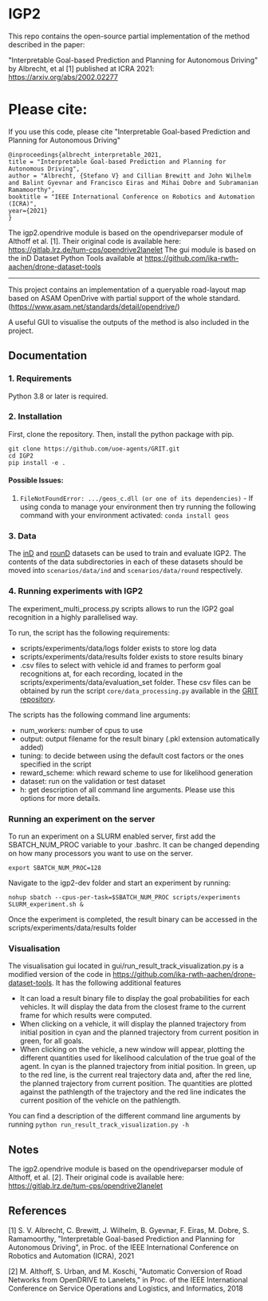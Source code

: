 # IGP2

This repo contains the open-source partial implementation of the method described 
in the paper:

"Interpretable Goal-based Prediction and Planning for Autonomous Driving"
by Albrecht, et al [1] published at ICRA 2021: https://arxiv.org/abs/2002.02277

# Please cite:
If you use this code, please cite
"Interpretable Goal-based Prediction and Planning for Autonomous Driving"
```
@inproceedings{albrecht_interpretable_2021,
title = "Interpretable Goal-based Prediction and Planning for Autonomous Driving",
author = "Albrecht, {Stefano V} and Cillian Brewitt and John Wilhelm and Balint Gyevnar and Francisco Eiras and Mihai Dobre and Subramanian Ramamoorthy",
booktitle = "IEEE International Conference on Robotics and Automation (ICRA)",
year={2021}
}
```

The igp2.opendrive module is based on the opendriveparser module of Althoff et al. [1]. Their original code is available here: https://gitlab.lrz.de/tum-cps/opendrive2lanelet
The gui module is based on the inD Dataset Python Tools available at https://github.com/ika-rwth-aachen/drone-dataset-tools

<hr />

This project contains an implementation of a queryable road-layout 
map based on ASAM OpenDrive with partial support of the whole standard. 
(https://www.asam.net/standards/detail/opendrive/) 

A useful GUI to visualise the outputs of the method is also included in the project.

## Documentation

### 1. Requirements
Python 3.8 or later is required. 

### 2. Installation
First, clone the repository. Then, install the python package with pip.

```
git clone https://github.com/uoe-agents/GRIT.git
cd IGP2
pip install -e .
```

#### Possible Issues:
1. ```FileNotFoundError: .../geos_c.dll (or one of its dependencies)``` - If using conda to manage your environment then try running the following command with your environment activated: ```conda install geos```
### 3. Data

The [inD](https://www.ind-dataset.com/) and [rounD](https://www.round-dataset.com/) datasets can be used to train and evaluate IGP2.
The contents of the data subdirectories in each of these datasets should be moved into `scenarios/data/ind` and `scenarios/data/round` respectively.

### 4. Running experiments with IGP2

The experiment_multi_process.py scripts allows to run the IGP2 goal recognition in a highly parallelised way.

To run, the script has the following requirements:
- scripts/experiments/data/logs folder exists to store log data
- scripts/experiments/data/results folder exists to store results binary
- .csv files to select with vehicle id and frames to perform goal recognitions at, for each recording, located in the scripts/experiments/data/evaluation_set folder. These csv files can be obtained by run the script `core/data_processing.py` available in the [GRIT repository](https://github.com/uoe-agents/GRIT).

The scripts has the following command line arguments:
- num_workers: number of cpus to use
- output: output filename for the result binary (.pkl extension automatically added)
- tuning: to decide between using the default cost factors or the ones specified in the script
- reward_scheme: which reward scheme to use for likelihood generation
- dataset: run on the validation or test dataset
- h: get description of all command line arguments. Please use this options for more details.

### Running an experiment on the server
To run an experiment on a SLURM enabled server, first add the SBATCH_NUM_PROC variable to your .bashrc. It can be changed depending on how many processors you want to use on the server.

`export SBATCH_NUM_PROC=128`

Navigate to the igp2-dev folder and start an experiment by running:

`nohup sbatch --cpus-per-task=$SBATCH_NUM_PROC scripts/experiments SLURM_experiment.sh &`

Once the experiment is completed, the result binary can be accessed in the scripts/experiments/data/results folder

### Visualisation
The visualisation gui located in gui/run_result_track_visualization.py is a modified version of the code in https://github.com/ika-rwth-aachen/drone-dataset-tools. It has the following additional features

- It can load a result binary file to display the goal probabilities for each vehicles. It will display the data from the closest frame to the current frame for which results were computed.
- When clicking on a vehicle, it will display the planned trajectory from initial position in cyan and the planned trajectory from current position in green, for all goals.
- When clicking on the vehicle, a new window will appear, plotting the different quantities used for likelihood calculation of the true goal of the agent. In cyan is the planned trajectory from initial position. In green, up to the red line, is the current real trajectory data and, after the red line, the planned trajectory from current position. The quantities are plotted against the pathlength of the trajectory and the red line indicates the current position of the vehicle on the pathlength.

You can find a description of the different command line arguments by running `python run_result_track_visualization.py -h`

## Notes

The igp2.opendrive module is based on the opendriveparser module 
of Althoff, et al. [2]. Their original code is available here: https://gitlab.lrz.de/tum-cps/opendrive2lanelet


## References
[1] S. V. Albrecht, C. Brewitt, J. Wilhelm, B. Gyevnar, F. Eiras, M. Dobre, S. Ramamoorthy, "Interpretable Goal-based Prediction and Planning for Autonomous Driving", in Proc. of the IEEE International Conference on Robotics and Automation (ICRA), 2021

[2] M. Althoff, S. Urban, and M. Koschi, "Automatic Conversion of Road Networks from OpenDRIVE to Lanelets," in Proc. of the IEEE International Conference on Service Operations and Logistics, and Informatics, 2018

